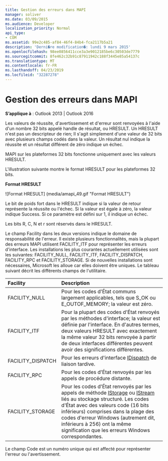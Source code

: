 ```yaml
---
title: Gestion des erreurs dans MAPI
manager: soliver
ms.date: 03/09/2015
ms.audience: Developer
localization_priority: Normal
api_type:
- COM
ms.assetid: 99e2c485-af84-46f4-84b4-fca2117b5a21
description: 'Derni�re modification�: lundi 9 mars 2015'
ms.openlocfilehash: 98ee0856411cce3a3e9012185be6c30503de7779
ms.sourcegitcommit: 8fe462c32b91c87911942c188f3445e85a54137c
ms.translationtype: MT
ms.contentlocale: fr-FR
ms.lasthandoff: 04/23/2019
ms.locfileid: "32287278"
---
```

# <a name="error-handling-in-mapi"></a>Gestion des erreurs dans MAPI

**S’applique à** : Outlook 2013 | Outlook 2016 
  
Les valeurs de réussite, d'avertissement et d'erreur sont renvoyées à l'aide d'un nombre 32 bits appelé handle de résultat, ou HRESULT. Un HRESULT n'est pas un descripteur de rien; Il s'agit simplement d'une valeur de 32 bits avec plusieurs champs codés dans la valeur. Un résultat nul indique la réussite et un résultat différent de zéro indique un échec.
  
MAPI sur les plateformes 32 bits fonctionne uniquement avec les valeurs HRESULT.
  
L'illustration suivante montre le format HRESULT pour les plateformes 32 bits.
  
**Format HRESULT**
  
![Format HRESULT] (media/amapi_49.gif "Format HRESULT")
  
Le bit de poids fort dans le HRESULT indique si la valeur de retour représente la réussite ou l'échec. Si la valeur est égale à zéro, la valeur indique Success. Si ce paramètre est défini sur 1, il indique un échec.
  
Les bits R, C, N et r sont réservés dans le HRESULT.
  
Le champ Facility dans les deux versions indique le domaine de responsabilité de l'erreur. Il existe plusieurs fonctionnalités, mais la plupart des erreurs MAPI utilisent FACILITY_ITF pour représenter les erreurs d'interface. Les installations les plus courantes actuellement utilisées sont les suivantes: FACILITY_NULL, FACILITY_ITF, FACILITY_DISPATCH, FACILITY_RPC et FACILITY_STORAGE. Si de nouvelles installations sont nécessaires, Microsoft les alloue car elles doivent être uniques. Le tableau suivant décrit les différents champs de l'utilitaire.
  
|Facility|Description|
|:-----|:-----|
|FACILITY_NULL  <br/> |Pour les codes d'État communs largement applicables, tels que S_OK ou E_OUTOF_MEMORY; la valeur est zéro.  <br/> |
|FACILITY_ITF  <br/> |Pour la plupart des codes d'État renvoyés par les méthodes d'interface; la valeur est définie par l'interface. En d'autres termes, deux valeurs HRESULT avec exactement la même valeur 32 bits renvoyée à partir de deux interfaces différentes peuvent avoir des significations différentes.  <br/> |
|FACILITY_DISPATCH  <br/> |Pour les erreurs d'interface [IDispatch](https://msdn.microsoft.com/library/ms221608.aspx) de liaison tardive.  <br/> |
|FACILITY_RPC  <br/> |Pour les codes d'État renvoyés par les appels de procédure distante.  <br/> |
|FACILITY_STORAGE  <br/> |Pour les codes d'État renvoyés par les appels de méthode [IStorage](https://msdn.microsoft.com/library/aa380015%28VS.85%29.aspx) ou [IStream](https://msdn.microsoft.com/library/aa380034%28VS.85%29.aspx) liés au stockage structuré. Les codes d'État avec des valeurs code (16 bits inférieurs) comprises dans la plage des codes d'erreur Windows (autrement dit, inférieurs à 256) ont la même signification que les erreurs Windows correspondantes.  <br/> |
   
Le champ Code est un numéro unique qui est affecté pour représenter l'erreur ou l'avertissement.
  

